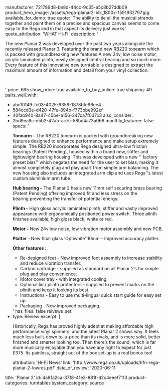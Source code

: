 manufacturer: 721789d8-be8d-44cc-9c35-a5c8b27ddb09
product_hero_image: /assets/rega-planar2-blk_1800x-1591932797.jpg
available_for_demo: true
quote: 'The ability to tie all the musical strands together and paint them on a precise and spacious canvas seems to come easy to the Rega and in that aspect its delivery just works.'
quote_attribution: 'WHAT Hi-Fi'
description: '<p>The new Planar 2 was developed over the past two years&nbsp;alongside the recently released Planar 3.&nbsp;Featuring the&nbsp;brand new&nbsp;RB220 tonearm which is&nbsp;packed with groundbreaking new features.A new 24v, low noise motor, acrylic laminated plinth, newly designed central bearing and so much more. Every feature of this innovative new turntable is designed to extract the maximum amount of information and detail from your vinyl collection.</p><p><br></p>'
price: 695
show_price: true
available_to_buy_online: true
shipping: 40
pairs_well_with:
  - abc10149-fc03-4025-9359-1878bfe96ee4
  - 584ccd3e-d420-47fe-894b-f773bbe992ef
  - 40fab940-8a47-45be-a156-347ca7f037c3
also_consider:
  - 2bd9ea9c-e5b2-42ab-ac7c-58bc4a73a068
monthly_featuree: false
specs: '<p><strong>Tonearm</strong>&nbsp;<strong>-</strong>&nbsp;The&nbsp;RB220 tonearm is&nbsp;packed with groundbreaking new features designed to enhance performance and make setup extremely simple. The RB220 incorporates Rega designed ultra-low friction bearings (Patent Pending),&nbsp;housed within a brand new, stiffer and lightweight&nbsp;bearing&nbsp;housing. This was developed&nbsp;with&nbsp;a new '' factory preset bias'' which&nbsp;negates&nbsp;the need for the&nbsp;user to set bias,&nbsp;making it almost completely plug and play apart from simple arm balancing. The new housing also includes an integrated arm clip and uses Rega''s latest custom aluminium arm tube.</p><p><strong>Hub bearing -</strong>&nbsp;The Planar 2 has&nbsp;a new&nbsp;11mm self securing brass bearing (Patent Pending) offering improved fit and less stress on the bearing&nbsp;preventing the transfer of potential energy.</p><p><strong>Plinth -</strong>&nbsp;High gloss acrylic laminated plinth, stiffer and vastly improved appearance with ergonomically positioned power switch. Three&nbsp;plinth finishes available,&nbsp;high gloss black,&nbsp;white or&nbsp;red.</p><p><strong>Motor -</strong>&nbsp;New 24v low noise, low vibration motor assembly and new PCB.</p><p><strong>Platter -&nbsp;</strong>New float glass ‘Optiwhite’ 10mm – Improved accuracy platter.</p><p><strong>Other features :</strong></p><ul><li>Re-designed feet - New improved foot assembly to increase stability and reduce vibration transfer.</li><li>Carbon cartridge - supplied as standard on all Planar 2’s for simple plug and play&nbsp;convenience.</li><li>Motor cover tray - with integrated cooling.</li><li>Optional lid / plinth protectors - supplied to prevent marks on the plinth and keep it looking its best.</li><li>Instructions - Easy to use multi-lingual quick start guide for easy set up.</li><li>Packaging - New improved packaging.</li></ul>'
has_files: false
reivews_set:
  -
    type: Review
    excerpt: |
      <p>Historically, Rega has proved
      highly adept at making affordable
      high performance vinyl spinners,
      and the latest Planar 2 shows
      why. It feels much less built-down to-a-price than its rivals, and is
      more solid, better finished and
      smarter looking too. Then there’s
      the sound, which is far more
      musically enjoyable than you have
      any right to expect for just £375.
      Its painless, straight out of the
      box set-up is a real bonus too!&nbsp;&nbsp;</p>
    attribution: 'Hi-Fi News'
    link: 'http://www.rega.co.uk/uploads/hfn-rega-planar-2-lowres.pdf'
    date_of_review: '2020-06-11'
title: 'Planar 2'
id: 4a91a2ca-37f8-41e3-881f-d2c4eeef7113
product-categories: turntables
system_category: source
